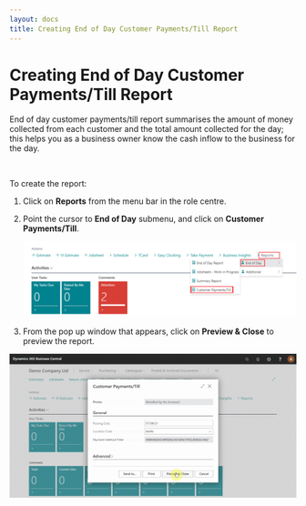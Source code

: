 ```yaml
---
layout: docs
title: Creating End of Day Customer Payments/Till Report
---
```


# Creating End of Day Customer Payments/Till Report

End of day customer payments/till report summarises the amount of money collected from each customer and the total amount collected for the day; this helps you as a business owner know the cash inflow to the business for the day.

<br>

To create the report:
1. Click on **Reports** from the menu bar in the role centre.
2. Point the cursor to **End of Day** submenu, and click on **Customer Payments/Till**.

    ![](media/garagehive-customer-payments-report1.png)

3. From the pop up window that appears, click on **Preview & Close** to preview the report.

![](media/garagehive-customer-payments-report2.gif)
